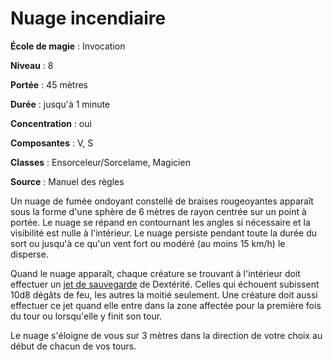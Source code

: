 # Nuage incendiaire

**École de magie** : Invocation

**Niveau** : 8

**Portée** : 45 mètres

**Durée** : jusqu'à 1 minute

**Concentration** : oui

**Composantes** : V, S

**Classes** : Ensorceleur/Sorcelame, Magicien

**Source** : Manuel des règles

Un nuage de fumée ondoyant constellé de braises rougeoyantes apparaît sous la forme d'une sphère de 6  mètres de rayon centrée sur un point à portée. Le nuage se répand en contournant les angles si nécessaire et la visibilité est nulle à l'intérieur. Le nuage persiste pendant toute la durée du sort ou jusqu'à ce qu'un vent fort ou modéré (au moins 15 km/h) le disperse.

Quand le nuage apparaît, chaque créature se trouvant à l'intérieur doit effectuer un [jet de sauvegarde](/utiliser-les-caracteristiques/#jets-de-sauvegarde) de Dextérité. Celles qui échouent subissent 10d8 dégâts de feu, les autres la moitié seulement. Une créature doit aussi effectuer ce jet quand elle entre dans la zone affectée pour la première fois du tour ou lorsqu'elle y finit son tour.

Le nuage s'éloigne de vous sur 3 mètres dans la direction de votre choix au début de chacun de vos tours.
